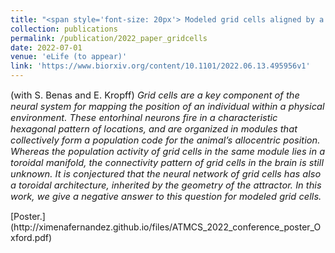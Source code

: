```yaml
---
title: "<span style='font-size: 20px'> Modeled grid cells aligned by a flexible attractor."
collection: publications
permalink: /publication/2022_paper_gridcells
date: 2022-07-01
venue: 'eLife (to appear)'
link: 'https://www.biorxiv.org/content/10.1101/2022.06.13.495956v1'
---
```


<p style="font-size:11pt;">
(with S. Benas and E. Kropff) <span style="font-size:11pt; font-style:italic"> 
Grid cells are a key component of the neural system for mapping the position of an individual within a physical environment.
These entorhinal neurons fire in a characteristic hexagonal pattern of locations, and are organized in modules that collectively form a population code for the animal’s allocentric position.
Whereas the population activity of grid cells in the same module lies in a toroidal manifold, the connectivity pattern of grid cells in the brain is still unknown. It is conjectured that the neural network of grid cells has also a toroidal architecture, inherited by the geometry of the attractor. In this work, we give a negative answer to this question for modeled grid cells. 
</span>
</p>
[Poster.](http://ximenafernandez.github.io/files/ATMCS_2022_conference_poster_Oxford.pdf)
